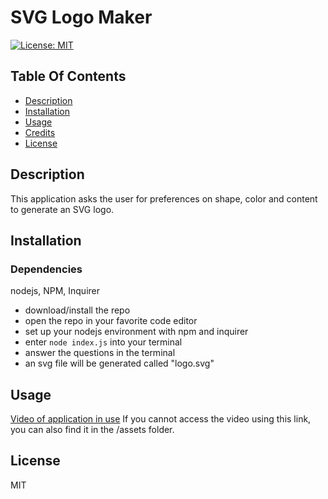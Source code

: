 # SVG Logo Maker
[![License: MIT](https://img.shields.io/badge/License-MIT-yellow.svg)](https://opensource.org/licenses/MIT)

## Table Of Contents
- [Description](#description)
- [Installation](#installation)
- [Usage](#usage)
- [Credits](#credits)
- [License](#license)

## Description
This application asks the user for preferences on shape, color and content to generate an SVG logo. 

## Installation
### Dependencies
nodejs, NPM, Inquirer

- download/install the repo
- open the repo in your favorite code editor
- set up your nodejs environment with npm and inquirer
- enter `node index.js` into your terminal
- answer the questions in the terminal 
- an svg file will be generated called "logo.svg" 

## Usage
[Video of application in use](https://watch.screencastify.com/v/j3eb02VEGglVHHoxmhCz)
If you cannot access the video using this link, you can also find it in the /assets folder.

## License
MIT




